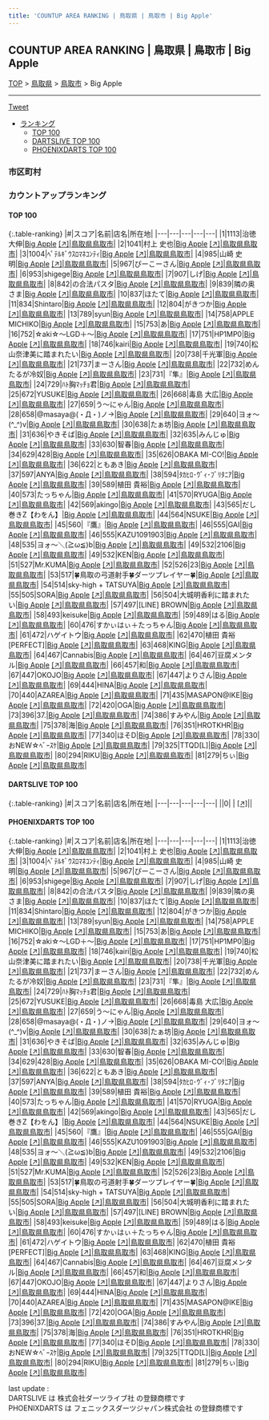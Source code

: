 ```yaml
---
title: 'COUNTUP AREA RANKING | 鳥取県 | 鳥取市 | Big Apple'
---
```

## COUNTUP AREA RANKING | 鳥取県 | 鳥取市 | Big Apple

[TOP](/darts/rank/) > [鳥取県](/darts/rank/鳥取県/) > [鳥取市](/darts/rank/鳥取県/鳥取市/) > Big Apple

___

<a href="https://twitter.com/share?ref_src=twsrc%5Etfw" data-text="COUNTUP AREA RANKING | 鳥取県鳥取市Big Apple" class="twitter-share-button" data-hashtags="DARTSLIVE,PHOENIXDARTS,darts,ダーツ" data-show-count="false">Tweet</a>

* [ランキング](#カウントアップランキング)
    * [TOP 100](#top-100)
    * [DARTSLIVE TOP 100](#dartslive-top-100)
    * [PHOENIXDARTS TOP 100](#phoenixdarts-top-100)

### 市区町村

<ul>

</ul>

### カウントアップランキング

#### TOP 100



{:.table-ranking}
|#|スコア|名前|店名|所在地|
|---|---|---|---|---|
|1|1113|<span class="rank-name-pd">治徳 大伸</span>|<a href="/darts/rank/shops/9457.html">Big Apple</a> <a href="https://vs.phoenixdarts.com/jp/shop/shopDetailInfo/s_9457?s_seq=9457">[↗]</a>|<a href="/darts/rank/鳥取県/鳥取市">鳥取県鳥取市</a>|
|2|1041|<span class="rank-name-pd">村上 史也</span>|<a href="/darts/rank/shops/9457.html">Big Apple</a> <a href="https://vs.phoenixdarts.com/jp/shop/shopDetailInfo/s_9457?s_seq=9457">[↗]</a>|<a href="/darts/rank/鳥取県/鳥取市">鳥取県鳥取市</a>|
|3|1004|<span class="rank-name-pd">ﾍﾟﾃﾙｷﾞｳｽﾛﾏﾈｺﾝﾃｨ</span>|<a href="/darts/rank/shops/9457.html">Big Apple</a> <a href="https://vs.phoenixdarts.com/jp/shop/shopDetailInfo/s_9457?s_seq=9457">[↗]</a>|<a href="/darts/rank/鳥取県/鳥取市">鳥取県鳥取市</a>|
|4|985|<span class="rank-name-pd"><span class="pro-icon-pd"></span>山崎 史明</span>|<a href="/darts/rank/shops/9457.html">Big Apple</a> <a href="https://vs.phoenixdarts.com/jp/shop/shopDetailInfo/s_9457?s_seq=9457">[↗]</a>|<a href="/darts/rank/鳥取県/鳥取市">鳥取県鳥取市</a>|
|5|967|<span class="rank-name-pd">ぴーこーさん</span>|<a href="/darts/rank/shops/9457.html">Big Apple</a> <a href="https://vs.phoenixdarts.com/jp/shop/shopDetailInfo/s_9457?s_seq=9457">[↗]</a>|<a href="/darts/rank/鳥取県/鳥取市">鳥取県鳥取市</a>|
|6|953|<span class="rank-name-pd">shigege</span>|<a href="/darts/rank/shops/9457.html">Big Apple</a> <a href="https://vs.phoenixdarts.com/jp/shop/shopDetailInfo/s_9457?s_seq=9457">[↗]</a>|<a href="/darts/rank/鳥取県/鳥取市">鳥取県鳥取市</a>|
|7|907|<span class="rank-name-pd">しげ</span>|<a href="/darts/rank/shops/9457.html">Big Apple</a> <a href="https://vs.phoenixdarts.com/jp/shop/shopDetailInfo/s_9457?s_seq=9457">[↗]</a>|<a href="/darts/rank/鳥取県/鳥取市">鳥取県鳥取市</a>|
|8|842|<span class="rank-name-pd">の合法パスタ</span>|<a href="/darts/rank/shops/9457.html">Big Apple</a> <a href="https://vs.phoenixdarts.com/jp/shop/shopDetailInfo/s_9457?s_seq=9457">[↗]</a>|<a href="/darts/rank/鳥取県/鳥取市">鳥取県鳥取市</a>|
|9|839|<span class="rank-name-pd">隣の奥さま</span>|<a href="/darts/rank/shops/9457.html">Big Apple</a> <a href="https://vs.phoenixdarts.com/jp/shop/shopDetailInfo/s_9457?s_seq=9457">[↗]</a>|<a href="/darts/rank/鳥取県/鳥取市">鳥取県鳥取市</a>|
|10|837|<span class="rank-name-pd">ほたて</span>|<a href="/darts/rank/shops/9457.html">Big Apple</a> <a href="https://vs.phoenixdarts.com/jp/shop/shopDetailInfo/s_9457?s_seq=9457">[↗]</a>|<a href="/darts/rank/鳥取県/鳥取市">鳥取県鳥取市</a>|
|11|834|<span class="rank-name-pd">Shintaro</span>|<a href="/darts/rank/shops/9457.html">Big Apple</a> <a href="https://vs.phoenixdarts.com/jp/shop/shopDetailInfo/s_9457?s_seq=9457">[↗]</a>|<a href="/darts/rank/鳥取県/鳥取市">鳥取県鳥取市</a>|
|12|804|<span class="rank-name-pd">がきつか</span>|<a href="/darts/rank/shops/9457.html">Big Apple</a> <a href="https://vs.phoenixdarts.com/jp/shop/shopDetailInfo/s_9457?s_seq=9457">[↗]</a>|<a href="/darts/rank/鳥取県/鳥取市">鳥取県鳥取市</a>|
|13|789|<span class="rank-name-pd">syun</span>|<a href="/darts/rank/shops/9457.html">Big Apple</a> <a href="https://vs.phoenixdarts.com/jp/shop/shopDetailInfo/s_9457?s_seq=9457">[↗]</a>|<a href="/darts/rank/鳥取県/鳥取市">鳥取県鳥取市</a>|
|14|758|<span class="rank-name-pd">APPLE MICHIKO</span>|<a href="/darts/rank/shops/9457.html">Big Apple</a> <a href="https://vs.phoenixdarts.com/jp/shop/shopDetailInfo/s_9457?s_seq=9457">[↗]</a>|<a href="/darts/rank/鳥取県/鳥取市">鳥取県鳥取市</a>|
|15|753|<span class="rank-name-pd">あ</span>|<a href="/darts/rank/shops/9457.html">Big Apple</a> <a href="https://vs.phoenixdarts.com/jp/shop/shopDetailInfo/s_9457?s_seq=9457">[↗]</a>|<a href="/darts/rank/鳥取県/鳥取市">鳥取県鳥取市</a>|
|16|752|<span class="rank-name-pd">☆aki☆～LGD＋～</span>|<a href="/darts/rank/shops/9457.html">Big Apple</a> <a href="https://vs.phoenixdarts.com/jp/shop/shopDetailInfo/s_9457?s_seq=9457">[↗]</a>|<a href="/darts/rank/鳥取県/鳥取市">鳥取県鳥取市</a>|
|17|751|<span class="rank-name-pd">HP1MP0</span>|<a href="/darts/rank/shops/9457.html">Big Apple</a> <a href="https://vs.phoenixdarts.com/jp/shop/shopDetailInfo/s_9457?s_seq=9457">[↗]</a>|<a href="/darts/rank/鳥取県/鳥取市">鳥取県鳥取市</a>|
|18|746|<span class="rank-name-pd">kairi</span>|<a href="/darts/rank/shops/9457.html">Big Apple</a> <a href="https://vs.phoenixdarts.com/jp/shop/shopDetailInfo/s_9457?s_seq=9457">[↗]</a>|<a href="/darts/rank/鳥取県/鳥取市">鳥取県鳥取市</a>|
|19|740|<span class="rank-name-pd">松山奈津美に踏まれたい</span>|<a href="/darts/rank/shops/9457.html">Big Apple</a> <a href="https://vs.phoenixdarts.com/jp/shop/shopDetailInfo/s_9457?s_seq=9457">[↗]</a>|<a href="/darts/rank/鳥取県/鳥取市">鳥取県鳥取市</a>|
|20|738|<span class="rank-name-pd">千光軍</span>|<a href="/darts/rank/shops/9457.html">Big Apple</a> <a href="https://vs.phoenixdarts.com/jp/shop/shopDetailInfo/s_9457?s_seq=9457">[↗]</a>|<a href="/darts/rank/鳥取県/鳥取市">鳥取県鳥取市</a>|
|21|737|<span class="rank-name-pd">まーさん</span>|<a href="/darts/rank/shops/9457.html">Big Apple</a> <a href="https://vs.phoenixdarts.com/jp/shop/shopDetailInfo/s_9457?s_seq=9457">[↗]</a>|<a href="/darts/rank/鳥取県/鳥取市">鳥取県鳥取市</a>|
|22|732|<span class="rank-name-pd">めんたるが冷奴</span>|<a href="/darts/rank/shops/9457.html">Big Apple</a> <a href="https://vs.phoenixdarts.com/jp/shop/shopDetailInfo/s_9457?s_seq=9457">[↗]</a>|<a href="/darts/rank/鳥取県/鳥取市">鳥取県鳥取市</a>|
|23|731|<span class="rank-name-pd">『隼』</span>|<a href="/darts/rank/shops/9457.html">Big Apple</a> <a href="https://vs.phoenixdarts.com/jp/shop/shopDetailInfo/s_9457?s_seq=9457">[↗]</a>|<a href="/darts/rank/鳥取県/鳥取市">鳥取県鳥取市</a>|
|24|729|<span class="rank-name-pd">ﾊﾄ胸ﾏｯﾁｮ君</span>|<a href="/darts/rank/shops/9457.html">Big Apple</a> <a href="https://vs.phoenixdarts.com/jp/shop/shopDetailInfo/s_9457?s_seq=9457">[↗]</a>|<a href="/darts/rank/鳥取県/鳥取市">鳥取県鳥取市</a>|
|25|672|<span class="rank-name-pd">YUSUKE</span>|<a href="/darts/rank/shops/9457.html">Big Apple</a> <a href="https://vs.phoenixdarts.com/jp/shop/shopDetailInfo/s_9457?s_seq=9457">[↗]</a>|<a href="/darts/rank/鳥取県/鳥取市">鳥取県鳥取市</a>|
|26|668|<span class="rank-name-pd">毒島 大広</span>|<a href="/darts/rank/shops/9457.html">Big Apple</a> <a href="https://vs.phoenixdarts.com/jp/shop/shopDetailInfo/s_9457?s_seq=9457">[↗]</a>|<a href="/darts/rank/鳥取県/鳥取市">鳥取県鳥取市</a>|
|27|659|<span class="rank-name-pd">う〜にゃん</span>|<a href="/darts/rank/shops/9457.html">Big Apple</a> <a href="https://vs.phoenixdarts.com/jp/shop/shopDetailInfo/s_9457?s_seq=9457">[↗]</a>|<a href="/darts/rank/鳥取県/鳥取市">鳥取県鳥取市</a>|
|28|658|<span class="rank-name-pd">@masaya@(・Д・)ノ→</span>|<a href="/darts/rank/shops/9457.html">Big Apple</a> <a href="https://vs.phoenixdarts.com/jp/shop/shopDetailInfo/s_9457?s_seq=9457">[↗]</a>|<a href="/darts/rank/鳥取県/鳥取市">鳥取県鳥取市</a>|
|29|640|<span class="rank-name-pd">ヨォ～(^_^)v</span>|<a href="/darts/rank/shops/9457.html">Big Apple</a> <a href="https://vs.phoenixdarts.com/jp/shop/shopDetailInfo/s_9457?s_seq=9457">[↗]</a>|<a href="/darts/rank/鳥取県/鳥取市">鳥取県鳥取市</a>|
|30|638|<span class="rank-name-pd">たぁ坊</span>|<a href="/darts/rank/shops/9457.html">Big Apple</a> <a href="https://vs.phoenixdarts.com/jp/shop/shopDetailInfo/s_9457?s_seq=9457">[↗]</a>|<a href="/darts/rank/鳥取県/鳥取市">鳥取県鳥取市</a>|
|31|636|<span class="rank-name-pd">やきそば</span>|<a href="/darts/rank/shops/9457.html">Big Apple</a> <a href="https://vs.phoenixdarts.com/jp/shop/shopDetailInfo/s_9457?s_seq=9457">[↗]</a>|<a href="/darts/rank/鳥取県/鳥取市">鳥取県鳥取市</a>|
|32|635|<span class="rank-name-pd">みんじゅ</span>|<a href="/darts/rank/shops/9457.html">Big Apple</a> <a href="https://vs.phoenixdarts.com/jp/shop/shopDetailInfo/s_9457?s_seq=9457">[↗]</a>|<a href="/darts/rank/鳥取県/鳥取市">鳥取県鳥取市</a>|
|33|630|<span class="rank-name-pd">智春</span>|<a href="/darts/rank/shops/9457.html">Big Apple</a> <a href="https://vs.phoenixdarts.com/jp/shop/shopDetailInfo/s_9457?s_seq=9457">[↗]</a>|<a href="/darts/rank/鳥取県/鳥取市">鳥取県鳥取市</a>|
|34|629|<span class="rank-name-pd">428</span>|<a href="/darts/rank/shops/9457.html">Big Apple</a> <a href="https://vs.phoenixdarts.com/jp/shop/shopDetailInfo/s_9457?s_seq=9457">[↗]</a>|<a href="/darts/rank/鳥取県/鳥取市">鳥取県鳥取市</a>|
|35|626|<span class="rank-name-pd">OBAKA MI-CO!</span>|<a href="/darts/rank/shops/9457.html">Big Apple</a> <a href="https://vs.phoenixdarts.com/jp/shop/shopDetailInfo/s_9457?s_seq=9457">[↗]</a>|<a href="/darts/rank/鳥取県/鳥取市">鳥取県鳥取市</a>|
|36|622|<span class="rank-name-pd">ともあき</span>|<a href="/darts/rank/shops/9457.html">Big Apple</a> <a href="https://vs.phoenixdarts.com/jp/shop/shopDetailInfo/s_9457?s_seq=9457">[↗]</a>|<a href="/darts/rank/鳥取県/鳥取市">鳥取県鳥取市</a>|
|37|597|<span class="rank-name-pd">ANYA</span>|<a href="/darts/rank/shops/9457.html">Big Apple</a> <a href="https://vs.phoenixdarts.com/jp/shop/shopDetailInfo/s_9457?s_seq=9457">[↗]</a>|<a href="/darts/rank/鳥取県/鳥取市">鳥取県鳥取市</a>|
|38|594|<span class="rank-name-pd">ﾀｶﾋﾛ･ｳﾞｨ･ﾌﾞﾘﾀﾆｱ</span>|<a href="/darts/rank/shops/9457.html">Big Apple</a> <a href="https://vs.phoenixdarts.com/jp/shop/shopDetailInfo/s_9457?s_seq=9457">[↗]</a>|<a href="/darts/rank/鳥取県/鳥取市">鳥取県鳥取市</a>|
|39|589|<span class="rank-name-pd">植田 貴裕</span>|<a href="/darts/rank/shops/9457.html">Big Apple</a> <a href="https://vs.phoenixdarts.com/jp/shop/shopDetailInfo/s_9457?s_seq=9457">[↗]</a>|<a href="/darts/rank/鳥取県/鳥取市">鳥取県鳥取市</a>|
|40|573|<span class="rank-name-pd">たっちゃん</span>|<a href="/darts/rank/shops/9457.html">Big Apple</a> <a href="https://vs.phoenixdarts.com/jp/shop/shopDetailInfo/s_9457?s_seq=9457">[↗]</a>|<a href="/darts/rank/鳥取県/鳥取市">鳥取県鳥取市</a>|
|41|570|<span class="rank-name-pd">RYUGA</span>|<a href="/darts/rank/shops/9457.html">Big Apple</a> <a href="https://vs.phoenixdarts.com/jp/shop/shopDetailInfo/s_9457?s_seq=9457">[↗]</a>|<a href="/darts/rank/鳥取県/鳥取市">鳥取県鳥取市</a>|
|42|569|<span class="rank-name-pd">akingo</span>|<a href="/darts/rank/shops/9457.html">Big Apple</a> <a href="https://vs.phoenixdarts.com/jp/shop/shopDetailInfo/s_9457?s_seq=9457">[↗]</a>|<a href="/darts/rank/鳥取県/鳥取市">鳥取県鳥取市</a>|
|43|565|<span class="rank-name-pd">だし巻きZ【わをん】</span>|<a href="/darts/rank/shops/9457.html">Big Apple</a> <a href="https://vs.phoenixdarts.com/jp/shop/shopDetailInfo/s_9457?s_seq=9457">[↗]</a>|<a href="/darts/rank/鳥取県/鳥取市">鳥取県鳥取市</a>|
|44|564|<span class="rank-name-pd">NSUKE</span>|<a href="/darts/rank/shops/9457.html">Big Apple</a> <a href="https://vs.phoenixdarts.com/jp/shop/shopDetailInfo/s_9457?s_seq=9457">[↗]</a>|<a href="/darts/rank/鳥取県/鳥取市">鳥取県鳥取市</a>|
|45|560|<span class="rank-name-pd">『鷹』</span>|<a href="/darts/rank/shops/9457.html">Big Apple</a> <a href="https://vs.phoenixdarts.com/jp/shop/shopDetailInfo/s_9457?s_seq=9457">[↗]</a>|<a href="/darts/rank/鳥取県/鳥取市">鳥取県鳥取市</a>|
|46|555|<span class="rank-name-pd">GAI</span>|<a href="/darts/rank/shops/9457.html">Big Apple</a> <a href="https://vs.phoenixdarts.com/jp/shop/shopDetailInfo/s_9457?s_seq=9457">[↗]</a>|<a href="/darts/rank/鳥取県/鳥取市">鳥取県鳥取市</a>|
|46|555|<span class="rank-name-pd">KAZU1091903</span>|<a href="/darts/rank/shops/9457.html">Big Apple</a> <a href="https://vs.phoenixdarts.com/jp/shop/shopDetailInfo/s_9457?s_seq=9457">[↗]</a>|<a href="/darts/rank/鳥取県/鳥取市">鳥取県鳥取市</a>|
|48|535|<span class="rank-name-pd">ヨォ～＼(≧ω≦)b</span>|<a href="/darts/rank/shops/9457.html">Big Apple</a> <a href="https://vs.phoenixdarts.com/jp/shop/shopDetailInfo/s_9457?s_seq=9457">[↗]</a>|<a href="/darts/rank/鳥取県/鳥取市">鳥取県鳥取市</a>|
|49|532|<span class="rank-name-pd">2106</span>|<a href="/darts/rank/shops/9457.html">Big Apple</a> <a href="https://vs.phoenixdarts.com/jp/shop/shopDetailInfo/s_9457?s_seq=9457">[↗]</a>|<a href="/darts/rank/鳥取県/鳥取市">鳥取県鳥取市</a>|
|49|532|<span class="rank-name-pd">KEN</span>|<a href="/darts/rank/shops/9457.html">Big Apple</a> <a href="https://vs.phoenixdarts.com/jp/shop/shopDetailInfo/s_9457?s_seq=9457">[↗]</a>|<a href="/darts/rank/鳥取県/鳥取市">鳥取県鳥取市</a>|
|51|527|<span class="rank-name-pd">Mr.KUMA</span>|<a href="/darts/rank/shops/9457.html">Big Apple</a> <a href="https://vs.phoenixdarts.com/jp/shop/shopDetailInfo/s_9457?s_seq=9457">[↗]</a>|<a href="/darts/rank/鳥取県/鳥取市">鳥取県鳥取市</a>|
|52|526|<span class="rank-name-pd">23</span>|<a href="/darts/rank/shops/9457.html">Big Apple</a> <a href="https://vs.phoenixdarts.com/jp/shop/shopDetailInfo/s_9457?s_seq=9457">[↗]</a>|<a href="/darts/rank/鳥取県/鳥取市">鳥取県鳥取市</a>|
|53|517|<span class="rank-name-pd">🍀鳥取の弓道射手🍀ダーツプレイヤー🍀</span>|<a href="/darts/rank/shops/9457.html">Big Apple</a> <a href="https://vs.phoenixdarts.com/jp/shop/shopDetailInfo/s_9457?s_seq=9457">[↗]</a>|<a href="/darts/rank/鳥取県/鳥取市">鳥取県鳥取市</a>|
|54|514|<span class="rank-name-pd">sky-high + TATSUYA</span>|<a href="/darts/rank/shops/9457.html">Big Apple</a> <a href="https://vs.phoenixdarts.com/jp/shop/shopDetailInfo/s_9457?s_seq=9457">[↗]</a>|<a href="/darts/rank/鳥取県/鳥取市">鳥取県鳥取市</a>|
|55|505|<span class="rank-name-pd">SORA</span>|<a href="/darts/rank/shops/9457.html">Big Apple</a> <a href="https://vs.phoenixdarts.com/jp/shop/shopDetailInfo/s_9457?s_seq=9457">[↗]</a>|<a href="/darts/rank/鳥取県/鳥取市">鳥取県鳥取市</a>|
|56|504|<span class="rank-name-pd">大城明香利に踏まれたい</span>|<a href="/darts/rank/shops/9457.html">Big Apple</a> <a href="https://vs.phoenixdarts.com/jp/shop/shopDetailInfo/s_9457?s_seq=9457">[↗]</a>|<a href="/darts/rank/鳥取県/鳥取市">鳥取県鳥取市</a>|
|57|497|<span class="rank-name-pd">[LINE] BROWN</span>|<a href="/darts/rank/shops/9457.html">Big Apple</a> <a href="https://vs.phoenixdarts.com/jp/shop/shopDetailInfo/s_9457?s_seq=9457">[↗]</a>|<a href="/darts/rank/鳥取県/鳥取市">鳥取県鳥取市</a>|
|58|493|<span class="rank-name-pd">keisuke</span>|<a href="/darts/rank/shops/9457.html">Big Apple</a> <a href="https://vs.phoenixdarts.com/jp/shop/shopDetailInfo/s_9457?s_seq=9457">[↗]</a>|<a href="/darts/rank/鳥取県/鳥取市">鳥取県鳥取市</a>|
|59|489|<span class="rank-name-pd">はる</span>|<a href="/darts/rank/shops/9457.html">Big Apple</a> <a href="https://vs.phoenixdarts.com/jp/shop/shopDetailInfo/s_9457?s_seq=9457">[↗]</a>|<a href="/darts/rank/鳥取県/鳥取市">鳥取県鳥取市</a>|
|60|476|<span class="rank-name-pd">すかぃはぃ＋たっちゃん</span>|<a href="/darts/rank/shops/9457.html">Big Apple</a> <a href="https://vs.phoenixdarts.com/jp/shop/shopDetailInfo/s_9457?s_seq=9457">[↗]</a>|<a href="/darts/rank/鳥取県/鳥取市">鳥取県鳥取市</a>|
|61|472|<span class="rank-name-pd">ハゲイトウ</span>|<a href="/darts/rank/shops/9457.html">Big Apple</a> <a href="https://vs.phoenixdarts.com/jp/shop/shopDetailInfo/s_9457?s_seq=9457">[↗]</a>|<a href="/darts/rank/鳥取県/鳥取市">鳥取県鳥取市</a>|
|62|470|<span class="rank-name-pd">植田 貴裕[PERFECT]</span>|<a href="/darts/rank/shops/9457.html">Big Apple</a> <a href="https://vs.phoenixdarts.com/jp/shop/shopDetailInfo/s_9457?s_seq=9457">[↗]</a>|<a href="/darts/rank/鳥取県/鳥取市">鳥取県鳥取市</a>|
|63|468|<span class="rank-name-pd">KING</span>|<a href="/darts/rank/shops/9457.html">Big Apple</a> <a href="https://vs.phoenixdarts.com/jp/shop/shopDetailInfo/s_9457?s_seq=9457">[↗]</a>|<a href="/darts/rank/鳥取県/鳥取市">鳥取県鳥取市</a>|
|64|467|<span class="rank-name-pd">Cannabis</span>|<a href="/darts/rank/shops/9457.html">Big Apple</a> <a href="https://vs.phoenixdarts.com/jp/shop/shopDetailInfo/s_9457?s_seq=9457">[↗]</a>|<a href="/darts/rank/鳥取県/鳥取市">鳥取県鳥取市</a>|
|64|467|<span class="rank-name-pd">豆腐メンタル</span>|<a href="/darts/rank/shops/9457.html">Big Apple</a> <a href="https://vs.phoenixdarts.com/jp/shop/shopDetailInfo/s_9457?s_seq=9457">[↗]</a>|<a href="/darts/rank/鳥取県/鳥取市">鳥取県鳥取市</a>|
|66|457|<span class="rank-name-pd">和</span>|<a href="/darts/rank/shops/9457.html">Big Apple</a> <a href="https://vs.phoenixdarts.com/jp/shop/shopDetailInfo/s_9457?s_seq=9457">[↗]</a>|<a href="/darts/rank/鳥取県/鳥取市">鳥取県鳥取市</a>|
|67|447|<span class="rank-name-pd">OKOJO</span>|<a href="/darts/rank/shops/9457.html">Big Apple</a> <a href="https://vs.phoenixdarts.com/jp/shop/shopDetailInfo/s_9457?s_seq=9457">[↗]</a>|<a href="/darts/rank/鳥取県/鳥取市">鳥取県鳥取市</a>|
|67|447|<span class="rank-name-pd">よりさん</span>|<a href="/darts/rank/shops/9457.html">Big Apple</a> <a href="https://vs.phoenixdarts.com/jp/shop/shopDetailInfo/s_9457?s_seq=9457">[↗]</a>|<a href="/darts/rank/鳥取県/鳥取市">鳥取県鳥取市</a>|
|69|444|<span class="rank-name-pd">HINA</span>|<a href="/darts/rank/shops/9457.html">Big Apple</a> <a href="https://vs.phoenixdarts.com/jp/shop/shopDetailInfo/s_9457?s_seq=9457">[↗]</a>|<a href="/darts/rank/鳥取県/鳥取市">鳥取県鳥取市</a>|
|70|440|<span class="rank-name-pd">AZAREA</span>|<a href="/darts/rank/shops/9457.html">Big Apple</a> <a href="https://vs.phoenixdarts.com/jp/shop/shopDetailInfo/s_9457?s_seq=9457">[↗]</a>|<a href="/darts/rank/鳥取県/鳥取市">鳥取県鳥取市</a>|
|71|435|<span class="rank-name-pd">MASAPON@IKE</span>|<a href="/darts/rank/shops/9457.html">Big Apple</a> <a href="https://vs.phoenixdarts.com/jp/shop/shopDetailInfo/s_9457?s_seq=9457">[↗]</a>|<a href="/darts/rank/鳥取県/鳥取市">鳥取県鳥取市</a>|
|72|420|<span class="rank-name-pd">OGA</span>|<a href="/darts/rank/shops/9457.html">Big Apple</a> <a href="https://vs.phoenixdarts.com/jp/shop/shopDetailInfo/s_9457?s_seq=9457">[↗]</a>|<a href="/darts/rank/鳥取県/鳥取市">鳥取県鳥取市</a>|
|73|396|<span class="rank-name-pd">37.</span>|<a href="/darts/rank/shops/9457.html">Big Apple</a> <a href="https://vs.phoenixdarts.com/jp/shop/shopDetailInfo/s_9457?s_seq=9457">[↗]</a>|<a href="/darts/rank/鳥取県/鳥取市">鳥取県鳥取市</a>|
|74|386|<span class="rank-name-pd">すみやん</span>|<a href="/darts/rank/shops/9457.html">Big Apple</a> <a href="https://vs.phoenixdarts.com/jp/shop/shopDetailInfo/s_9457?s_seq=9457">[↗]</a>|<a href="/darts/rank/鳥取県/鳥取市">鳥取県鳥取市</a>|
|75|378|<span class="rank-name-pd">海</span>|<a href="/darts/rank/shops/9457.html">Big Apple</a> <a href="https://vs.phoenixdarts.com/jp/shop/shopDetailInfo/s_9457?s_seq=9457">[↗]</a>|<a href="/darts/rank/鳥取県/鳥取市">鳥取県鳥取市</a>|
|76|351|<span class="rank-name-pd">HROTKHR</span>|<a href="/darts/rank/shops/9457.html">Big Apple</a> <a href="https://vs.phoenixdarts.com/jp/shop/shopDetailInfo/s_9457?s_seq=9457">[↗]</a>|<a href="/darts/rank/鳥取県/鳥取市">鳥取県鳥取市</a>|
|77|340|<span class="rank-name-pd">ほそD</span>|<a href="/darts/rank/shops/9457.html">Big Apple</a> <a href="https://vs.phoenixdarts.com/jp/shop/shopDetailInfo/s_9457?s_seq=9457">[↗]</a>|<a href="/darts/rank/鳥取県/鳥取市">鳥取県鳥取市</a>|
|78|330|<span class="rank-name-pd">おNEW☆ﾍﾞｰｽｹ</span>|<a href="/darts/rank/shops/9457.html">Big Apple</a> <a href="https://vs.phoenixdarts.com/jp/shop/shopDetailInfo/s_9457?s_seq=9457">[↗]</a>|<a href="/darts/rank/鳥取県/鳥取市">鳥取県鳥取市</a>|
|79|325|<span class="rank-name-pd">TTQD[L]</span>|<a href="/darts/rank/shops/9457.html">Big Apple</a> <a href="https://vs.phoenixdarts.com/jp/shop/shopDetailInfo/s_9457?s_seq=9457">[↗]</a>|<a href="/darts/rank/鳥取県/鳥取市">鳥取県鳥取市</a>|
|80|294|<span class="rank-name-pd">RIKU</span>|<a href="/darts/rank/shops/9457.html">Big Apple</a> <a href="https://vs.phoenixdarts.com/jp/shop/shopDetailInfo/s_9457?s_seq=9457">[↗]</a>|<a href="/darts/rank/鳥取県/鳥取市">鳥取県鳥取市</a>|
|81|279|<span class="rank-name-pd">ちぃ</span>|<a href="/darts/rank/shops/9457.html">Big Apple</a> <a href="https://vs.phoenixdarts.com/jp/shop/shopDetailInfo/s_9457?s_seq=9457">[↗]</a>|<a href="/darts/rank/鳥取県/鳥取市">鳥取県鳥取市</a>|


#### DARTSLIVE TOP 100



{:.table-ranking}
|#|スコア|名前|店名|所在地|
|---|---|---|---|---|
||0|<span class="rank-name-dl"> </span>|<a href="/darts/rank/shops/.html"></a> <a href="">[↗]</a>|<a href="/darts/rank//"></a>|


#### PHOENIXDARTS TOP 100



{:.table-ranking}
|#|スコア|名前|店名|所在地|
|---|---|---|---|---|
|1|1113|<span class="rank-name-pd">治徳 大伸</span>|<a href="/darts/rank/shops/9457.html">Big Apple</a> <a href="https://vs.phoenixdarts.com/jp/shop/shopDetailInfo/s_9457?s_seq=9457">[↗]</a>|<a href="/darts/rank/鳥取県/鳥取市">鳥取県鳥取市</a>|
|2|1041|<span class="rank-name-pd">村上 史也</span>|<a href="/darts/rank/shops/9457.html">Big Apple</a> <a href="https://vs.phoenixdarts.com/jp/shop/shopDetailInfo/s_9457?s_seq=9457">[↗]</a>|<a href="/darts/rank/鳥取県/鳥取市">鳥取県鳥取市</a>|
|3|1004|<span class="rank-name-pd">ﾍﾟﾃﾙｷﾞｳｽﾛﾏﾈｺﾝﾃｨ</span>|<a href="/darts/rank/shops/9457.html">Big Apple</a> <a href="https://vs.phoenixdarts.com/jp/shop/shopDetailInfo/s_9457?s_seq=9457">[↗]</a>|<a href="/darts/rank/鳥取県/鳥取市">鳥取県鳥取市</a>|
|4|985|<span class="rank-name-pd"><span class="pro-icon-pd"></span>山崎 史明</span>|<a href="/darts/rank/shops/9457.html">Big Apple</a> <a href="https://vs.phoenixdarts.com/jp/shop/shopDetailInfo/s_9457?s_seq=9457">[↗]</a>|<a href="/darts/rank/鳥取県/鳥取市">鳥取県鳥取市</a>|
|5|967|<span class="rank-name-pd">ぴーこーさん</span>|<a href="/darts/rank/shops/9457.html">Big Apple</a> <a href="https://vs.phoenixdarts.com/jp/shop/shopDetailInfo/s_9457?s_seq=9457">[↗]</a>|<a href="/darts/rank/鳥取県/鳥取市">鳥取県鳥取市</a>|
|6|953|<span class="rank-name-pd">shigege</span>|<a href="/darts/rank/shops/9457.html">Big Apple</a> <a href="https://vs.phoenixdarts.com/jp/shop/shopDetailInfo/s_9457?s_seq=9457">[↗]</a>|<a href="/darts/rank/鳥取県/鳥取市">鳥取県鳥取市</a>|
|7|907|<span class="rank-name-pd">しげ</span>|<a href="/darts/rank/shops/9457.html">Big Apple</a> <a href="https://vs.phoenixdarts.com/jp/shop/shopDetailInfo/s_9457?s_seq=9457">[↗]</a>|<a href="/darts/rank/鳥取県/鳥取市">鳥取県鳥取市</a>|
|8|842|<span class="rank-name-pd">の合法パスタ</span>|<a href="/darts/rank/shops/9457.html">Big Apple</a> <a href="https://vs.phoenixdarts.com/jp/shop/shopDetailInfo/s_9457?s_seq=9457">[↗]</a>|<a href="/darts/rank/鳥取県/鳥取市">鳥取県鳥取市</a>|
|9|839|<span class="rank-name-pd">隣の奥さま</span>|<a href="/darts/rank/shops/9457.html">Big Apple</a> <a href="https://vs.phoenixdarts.com/jp/shop/shopDetailInfo/s_9457?s_seq=9457">[↗]</a>|<a href="/darts/rank/鳥取県/鳥取市">鳥取県鳥取市</a>|
|10|837|<span class="rank-name-pd">ほたて</span>|<a href="/darts/rank/shops/9457.html">Big Apple</a> <a href="https://vs.phoenixdarts.com/jp/shop/shopDetailInfo/s_9457?s_seq=9457">[↗]</a>|<a href="/darts/rank/鳥取県/鳥取市">鳥取県鳥取市</a>|
|11|834|<span class="rank-name-pd">Shintaro</span>|<a href="/darts/rank/shops/9457.html">Big Apple</a> <a href="https://vs.phoenixdarts.com/jp/shop/shopDetailInfo/s_9457?s_seq=9457">[↗]</a>|<a href="/darts/rank/鳥取県/鳥取市">鳥取県鳥取市</a>|
|12|804|<span class="rank-name-pd">がきつか</span>|<a href="/darts/rank/shops/9457.html">Big Apple</a> <a href="https://vs.phoenixdarts.com/jp/shop/shopDetailInfo/s_9457?s_seq=9457">[↗]</a>|<a href="/darts/rank/鳥取県/鳥取市">鳥取県鳥取市</a>|
|13|789|<span class="rank-name-pd">syun</span>|<a href="/darts/rank/shops/9457.html">Big Apple</a> <a href="https://vs.phoenixdarts.com/jp/shop/shopDetailInfo/s_9457?s_seq=9457">[↗]</a>|<a href="/darts/rank/鳥取県/鳥取市">鳥取県鳥取市</a>|
|14|758|<span class="rank-name-pd">APPLE MICHIKO</span>|<a href="/darts/rank/shops/9457.html">Big Apple</a> <a href="https://vs.phoenixdarts.com/jp/shop/shopDetailInfo/s_9457?s_seq=9457">[↗]</a>|<a href="/darts/rank/鳥取県/鳥取市">鳥取県鳥取市</a>|
|15|753|<span class="rank-name-pd">あ</span>|<a href="/darts/rank/shops/9457.html">Big Apple</a> <a href="https://vs.phoenixdarts.com/jp/shop/shopDetailInfo/s_9457?s_seq=9457">[↗]</a>|<a href="/darts/rank/鳥取県/鳥取市">鳥取県鳥取市</a>|
|16|752|<span class="rank-name-pd">☆aki☆～LGD＋～</span>|<a href="/darts/rank/shops/9457.html">Big Apple</a> <a href="https://vs.phoenixdarts.com/jp/shop/shopDetailInfo/s_9457?s_seq=9457">[↗]</a>|<a href="/darts/rank/鳥取県/鳥取市">鳥取県鳥取市</a>|
|17|751|<span class="rank-name-pd">HP1MP0</span>|<a href="/darts/rank/shops/9457.html">Big Apple</a> <a href="https://vs.phoenixdarts.com/jp/shop/shopDetailInfo/s_9457?s_seq=9457">[↗]</a>|<a href="/darts/rank/鳥取県/鳥取市">鳥取県鳥取市</a>|
|18|746|<span class="rank-name-pd">kairi</span>|<a href="/darts/rank/shops/9457.html">Big Apple</a> <a href="https://vs.phoenixdarts.com/jp/shop/shopDetailInfo/s_9457?s_seq=9457">[↗]</a>|<a href="/darts/rank/鳥取県/鳥取市">鳥取県鳥取市</a>|
|19|740|<span class="rank-name-pd">松山奈津美に踏まれたい</span>|<a href="/darts/rank/shops/9457.html">Big Apple</a> <a href="https://vs.phoenixdarts.com/jp/shop/shopDetailInfo/s_9457?s_seq=9457">[↗]</a>|<a href="/darts/rank/鳥取県/鳥取市">鳥取県鳥取市</a>|
|20|738|<span class="rank-name-pd">千光軍</span>|<a href="/darts/rank/shops/9457.html">Big Apple</a> <a href="https://vs.phoenixdarts.com/jp/shop/shopDetailInfo/s_9457?s_seq=9457">[↗]</a>|<a href="/darts/rank/鳥取県/鳥取市">鳥取県鳥取市</a>|
|21|737|<span class="rank-name-pd">まーさん</span>|<a href="/darts/rank/shops/9457.html">Big Apple</a> <a href="https://vs.phoenixdarts.com/jp/shop/shopDetailInfo/s_9457?s_seq=9457">[↗]</a>|<a href="/darts/rank/鳥取県/鳥取市">鳥取県鳥取市</a>|
|22|732|<span class="rank-name-pd">めんたるが冷奴</span>|<a href="/darts/rank/shops/9457.html">Big Apple</a> <a href="https://vs.phoenixdarts.com/jp/shop/shopDetailInfo/s_9457?s_seq=9457">[↗]</a>|<a href="/darts/rank/鳥取県/鳥取市">鳥取県鳥取市</a>|
|23|731|<span class="rank-name-pd">『隼』</span>|<a href="/darts/rank/shops/9457.html">Big Apple</a> <a href="https://vs.phoenixdarts.com/jp/shop/shopDetailInfo/s_9457?s_seq=9457">[↗]</a>|<a href="/darts/rank/鳥取県/鳥取市">鳥取県鳥取市</a>|
|24|729|<span class="rank-name-pd">ﾊﾄ胸ﾏｯﾁｮ君</span>|<a href="/darts/rank/shops/9457.html">Big Apple</a> <a href="https://vs.phoenixdarts.com/jp/shop/shopDetailInfo/s_9457?s_seq=9457">[↗]</a>|<a href="/darts/rank/鳥取県/鳥取市">鳥取県鳥取市</a>|
|25|672|<span class="rank-name-pd">YUSUKE</span>|<a href="/darts/rank/shops/9457.html">Big Apple</a> <a href="https://vs.phoenixdarts.com/jp/shop/shopDetailInfo/s_9457?s_seq=9457">[↗]</a>|<a href="/darts/rank/鳥取県/鳥取市">鳥取県鳥取市</a>|
|26|668|<span class="rank-name-pd">毒島 大広</span>|<a href="/darts/rank/shops/9457.html">Big Apple</a> <a href="https://vs.phoenixdarts.com/jp/shop/shopDetailInfo/s_9457?s_seq=9457">[↗]</a>|<a href="/darts/rank/鳥取県/鳥取市">鳥取県鳥取市</a>|
|27|659|<span class="rank-name-pd">う〜にゃん</span>|<a href="/darts/rank/shops/9457.html">Big Apple</a> <a href="https://vs.phoenixdarts.com/jp/shop/shopDetailInfo/s_9457?s_seq=9457">[↗]</a>|<a href="/darts/rank/鳥取県/鳥取市">鳥取県鳥取市</a>|
|28|658|<span class="rank-name-pd">@masaya@(・Д・)ノ→</span>|<a href="/darts/rank/shops/9457.html">Big Apple</a> <a href="https://vs.phoenixdarts.com/jp/shop/shopDetailInfo/s_9457?s_seq=9457">[↗]</a>|<a href="/darts/rank/鳥取県/鳥取市">鳥取県鳥取市</a>|
|29|640|<span class="rank-name-pd">ヨォ～(^_^)v</span>|<a href="/darts/rank/shops/9457.html">Big Apple</a> <a href="https://vs.phoenixdarts.com/jp/shop/shopDetailInfo/s_9457?s_seq=9457">[↗]</a>|<a href="/darts/rank/鳥取県/鳥取市">鳥取県鳥取市</a>|
|30|638|<span class="rank-name-pd">たぁ坊</span>|<a href="/darts/rank/shops/9457.html">Big Apple</a> <a href="https://vs.phoenixdarts.com/jp/shop/shopDetailInfo/s_9457?s_seq=9457">[↗]</a>|<a href="/darts/rank/鳥取県/鳥取市">鳥取県鳥取市</a>|
|31|636|<span class="rank-name-pd">やきそば</span>|<a href="/darts/rank/shops/9457.html">Big Apple</a> <a href="https://vs.phoenixdarts.com/jp/shop/shopDetailInfo/s_9457?s_seq=9457">[↗]</a>|<a href="/darts/rank/鳥取県/鳥取市">鳥取県鳥取市</a>|
|32|635|<span class="rank-name-pd">みんじゅ</span>|<a href="/darts/rank/shops/9457.html">Big Apple</a> <a href="https://vs.phoenixdarts.com/jp/shop/shopDetailInfo/s_9457?s_seq=9457">[↗]</a>|<a href="/darts/rank/鳥取県/鳥取市">鳥取県鳥取市</a>|
|33|630|<span class="rank-name-pd">智春</span>|<a href="/darts/rank/shops/9457.html">Big Apple</a> <a href="https://vs.phoenixdarts.com/jp/shop/shopDetailInfo/s_9457?s_seq=9457">[↗]</a>|<a href="/darts/rank/鳥取県/鳥取市">鳥取県鳥取市</a>|
|34|629|<span class="rank-name-pd">428</span>|<a href="/darts/rank/shops/9457.html">Big Apple</a> <a href="https://vs.phoenixdarts.com/jp/shop/shopDetailInfo/s_9457?s_seq=9457">[↗]</a>|<a href="/darts/rank/鳥取県/鳥取市">鳥取県鳥取市</a>|
|35|626|<span class="rank-name-pd">OBAKA MI-CO!</span>|<a href="/darts/rank/shops/9457.html">Big Apple</a> <a href="https://vs.phoenixdarts.com/jp/shop/shopDetailInfo/s_9457?s_seq=9457">[↗]</a>|<a href="/darts/rank/鳥取県/鳥取市">鳥取県鳥取市</a>|
|36|622|<span class="rank-name-pd">ともあき</span>|<a href="/darts/rank/shops/9457.html">Big Apple</a> <a href="https://vs.phoenixdarts.com/jp/shop/shopDetailInfo/s_9457?s_seq=9457">[↗]</a>|<a href="/darts/rank/鳥取県/鳥取市">鳥取県鳥取市</a>|
|37|597|<span class="rank-name-pd">ANYA</span>|<a href="/darts/rank/shops/9457.html">Big Apple</a> <a href="https://vs.phoenixdarts.com/jp/shop/shopDetailInfo/s_9457?s_seq=9457">[↗]</a>|<a href="/darts/rank/鳥取県/鳥取市">鳥取県鳥取市</a>|
|38|594|<span class="rank-name-pd">ﾀｶﾋﾛ･ｳﾞｨ･ﾌﾞﾘﾀﾆｱ</span>|<a href="/darts/rank/shops/9457.html">Big Apple</a> <a href="https://vs.phoenixdarts.com/jp/shop/shopDetailInfo/s_9457?s_seq=9457">[↗]</a>|<a href="/darts/rank/鳥取県/鳥取市">鳥取県鳥取市</a>|
|39|589|<span class="rank-name-pd">植田 貴裕</span>|<a href="/darts/rank/shops/9457.html">Big Apple</a> <a href="https://vs.phoenixdarts.com/jp/shop/shopDetailInfo/s_9457?s_seq=9457">[↗]</a>|<a href="/darts/rank/鳥取県/鳥取市">鳥取県鳥取市</a>|
|40|573|<span class="rank-name-pd">たっちゃん</span>|<a href="/darts/rank/shops/9457.html">Big Apple</a> <a href="https://vs.phoenixdarts.com/jp/shop/shopDetailInfo/s_9457?s_seq=9457">[↗]</a>|<a href="/darts/rank/鳥取県/鳥取市">鳥取県鳥取市</a>|
|41|570|<span class="rank-name-pd">RYUGA</span>|<a href="/darts/rank/shops/9457.html">Big Apple</a> <a href="https://vs.phoenixdarts.com/jp/shop/shopDetailInfo/s_9457?s_seq=9457">[↗]</a>|<a href="/darts/rank/鳥取県/鳥取市">鳥取県鳥取市</a>|
|42|569|<span class="rank-name-pd">akingo</span>|<a href="/darts/rank/shops/9457.html">Big Apple</a> <a href="https://vs.phoenixdarts.com/jp/shop/shopDetailInfo/s_9457?s_seq=9457">[↗]</a>|<a href="/darts/rank/鳥取県/鳥取市">鳥取県鳥取市</a>|
|43|565|<span class="rank-name-pd">だし巻きZ【わをん】</span>|<a href="/darts/rank/shops/9457.html">Big Apple</a> <a href="https://vs.phoenixdarts.com/jp/shop/shopDetailInfo/s_9457?s_seq=9457">[↗]</a>|<a href="/darts/rank/鳥取県/鳥取市">鳥取県鳥取市</a>|
|44|564|<span class="rank-name-pd">NSUKE</span>|<a href="/darts/rank/shops/9457.html">Big Apple</a> <a href="https://vs.phoenixdarts.com/jp/shop/shopDetailInfo/s_9457?s_seq=9457">[↗]</a>|<a href="/darts/rank/鳥取県/鳥取市">鳥取県鳥取市</a>|
|45|560|<span class="rank-name-pd">『鷹』</span>|<a href="/darts/rank/shops/9457.html">Big Apple</a> <a href="https://vs.phoenixdarts.com/jp/shop/shopDetailInfo/s_9457?s_seq=9457">[↗]</a>|<a href="/darts/rank/鳥取県/鳥取市">鳥取県鳥取市</a>|
|46|555|<span class="rank-name-pd">GAI</span>|<a href="/darts/rank/shops/9457.html">Big Apple</a> <a href="https://vs.phoenixdarts.com/jp/shop/shopDetailInfo/s_9457?s_seq=9457">[↗]</a>|<a href="/darts/rank/鳥取県/鳥取市">鳥取県鳥取市</a>|
|46|555|<span class="rank-name-pd">KAZU1091903</span>|<a href="/darts/rank/shops/9457.html">Big Apple</a> <a href="https://vs.phoenixdarts.com/jp/shop/shopDetailInfo/s_9457?s_seq=9457">[↗]</a>|<a href="/darts/rank/鳥取県/鳥取市">鳥取県鳥取市</a>|
|48|535|<span class="rank-name-pd">ヨォ～＼(≧ω≦)b</span>|<a href="/darts/rank/shops/9457.html">Big Apple</a> <a href="https://vs.phoenixdarts.com/jp/shop/shopDetailInfo/s_9457?s_seq=9457">[↗]</a>|<a href="/darts/rank/鳥取県/鳥取市">鳥取県鳥取市</a>|
|49|532|<span class="rank-name-pd">2106</span>|<a href="/darts/rank/shops/9457.html">Big Apple</a> <a href="https://vs.phoenixdarts.com/jp/shop/shopDetailInfo/s_9457?s_seq=9457">[↗]</a>|<a href="/darts/rank/鳥取県/鳥取市">鳥取県鳥取市</a>|
|49|532|<span class="rank-name-pd">KEN</span>|<a href="/darts/rank/shops/9457.html">Big Apple</a> <a href="https://vs.phoenixdarts.com/jp/shop/shopDetailInfo/s_9457?s_seq=9457">[↗]</a>|<a href="/darts/rank/鳥取県/鳥取市">鳥取県鳥取市</a>|
|51|527|<span class="rank-name-pd">Mr.KUMA</span>|<a href="/darts/rank/shops/9457.html">Big Apple</a> <a href="https://vs.phoenixdarts.com/jp/shop/shopDetailInfo/s_9457?s_seq=9457">[↗]</a>|<a href="/darts/rank/鳥取県/鳥取市">鳥取県鳥取市</a>|
|52|526|<span class="rank-name-pd">23</span>|<a href="/darts/rank/shops/9457.html">Big Apple</a> <a href="https://vs.phoenixdarts.com/jp/shop/shopDetailInfo/s_9457?s_seq=9457">[↗]</a>|<a href="/darts/rank/鳥取県/鳥取市">鳥取県鳥取市</a>|
|53|517|<span class="rank-name-pd">🍀鳥取の弓道射手🍀ダーツプレイヤー🍀</span>|<a href="/darts/rank/shops/9457.html">Big Apple</a> <a href="https://vs.phoenixdarts.com/jp/shop/shopDetailInfo/s_9457?s_seq=9457">[↗]</a>|<a href="/darts/rank/鳥取県/鳥取市">鳥取県鳥取市</a>|
|54|514|<span class="rank-name-pd">sky-high + TATSUYA</span>|<a href="/darts/rank/shops/9457.html">Big Apple</a> <a href="https://vs.phoenixdarts.com/jp/shop/shopDetailInfo/s_9457?s_seq=9457">[↗]</a>|<a href="/darts/rank/鳥取県/鳥取市">鳥取県鳥取市</a>|
|55|505|<span class="rank-name-pd">SORA</span>|<a href="/darts/rank/shops/9457.html">Big Apple</a> <a href="https://vs.phoenixdarts.com/jp/shop/shopDetailInfo/s_9457?s_seq=9457">[↗]</a>|<a href="/darts/rank/鳥取県/鳥取市">鳥取県鳥取市</a>|
|56|504|<span class="rank-name-pd">大城明香利に踏まれたい</span>|<a href="/darts/rank/shops/9457.html">Big Apple</a> <a href="https://vs.phoenixdarts.com/jp/shop/shopDetailInfo/s_9457?s_seq=9457">[↗]</a>|<a href="/darts/rank/鳥取県/鳥取市">鳥取県鳥取市</a>|
|57|497|<span class="rank-name-pd">[LINE] BROWN</span>|<a href="/darts/rank/shops/9457.html">Big Apple</a> <a href="https://vs.phoenixdarts.com/jp/shop/shopDetailInfo/s_9457?s_seq=9457">[↗]</a>|<a href="/darts/rank/鳥取県/鳥取市">鳥取県鳥取市</a>|
|58|493|<span class="rank-name-pd">keisuke</span>|<a href="/darts/rank/shops/9457.html">Big Apple</a> <a href="https://vs.phoenixdarts.com/jp/shop/shopDetailInfo/s_9457?s_seq=9457">[↗]</a>|<a href="/darts/rank/鳥取県/鳥取市">鳥取県鳥取市</a>|
|59|489|<span class="rank-name-pd">はる</span>|<a href="/darts/rank/shops/9457.html">Big Apple</a> <a href="https://vs.phoenixdarts.com/jp/shop/shopDetailInfo/s_9457?s_seq=9457">[↗]</a>|<a href="/darts/rank/鳥取県/鳥取市">鳥取県鳥取市</a>|
|60|476|<span class="rank-name-pd">すかぃはぃ＋たっちゃん</span>|<a href="/darts/rank/shops/9457.html">Big Apple</a> <a href="https://vs.phoenixdarts.com/jp/shop/shopDetailInfo/s_9457?s_seq=9457">[↗]</a>|<a href="/darts/rank/鳥取県/鳥取市">鳥取県鳥取市</a>|
|61|472|<span class="rank-name-pd">ハゲイトウ</span>|<a href="/darts/rank/shops/9457.html">Big Apple</a> <a href="https://vs.phoenixdarts.com/jp/shop/shopDetailInfo/s_9457?s_seq=9457">[↗]</a>|<a href="/darts/rank/鳥取県/鳥取市">鳥取県鳥取市</a>|
|62|470|<span class="rank-name-pd">植田 貴裕[PERFECT]</span>|<a href="/darts/rank/shops/9457.html">Big Apple</a> <a href="https://vs.phoenixdarts.com/jp/shop/shopDetailInfo/s_9457?s_seq=9457">[↗]</a>|<a href="/darts/rank/鳥取県/鳥取市">鳥取県鳥取市</a>|
|63|468|<span class="rank-name-pd">KING</span>|<a href="/darts/rank/shops/9457.html">Big Apple</a> <a href="https://vs.phoenixdarts.com/jp/shop/shopDetailInfo/s_9457?s_seq=9457">[↗]</a>|<a href="/darts/rank/鳥取県/鳥取市">鳥取県鳥取市</a>|
|64|467|<span class="rank-name-pd">Cannabis</span>|<a href="/darts/rank/shops/9457.html">Big Apple</a> <a href="https://vs.phoenixdarts.com/jp/shop/shopDetailInfo/s_9457?s_seq=9457">[↗]</a>|<a href="/darts/rank/鳥取県/鳥取市">鳥取県鳥取市</a>|
|64|467|<span class="rank-name-pd">豆腐メンタル</span>|<a href="/darts/rank/shops/9457.html">Big Apple</a> <a href="https://vs.phoenixdarts.com/jp/shop/shopDetailInfo/s_9457?s_seq=9457">[↗]</a>|<a href="/darts/rank/鳥取県/鳥取市">鳥取県鳥取市</a>|
|66|457|<span class="rank-name-pd">和</span>|<a href="/darts/rank/shops/9457.html">Big Apple</a> <a href="https://vs.phoenixdarts.com/jp/shop/shopDetailInfo/s_9457?s_seq=9457">[↗]</a>|<a href="/darts/rank/鳥取県/鳥取市">鳥取県鳥取市</a>|
|67|447|<span class="rank-name-pd">OKOJO</span>|<a href="/darts/rank/shops/9457.html">Big Apple</a> <a href="https://vs.phoenixdarts.com/jp/shop/shopDetailInfo/s_9457?s_seq=9457">[↗]</a>|<a href="/darts/rank/鳥取県/鳥取市">鳥取県鳥取市</a>|
|67|447|<span class="rank-name-pd">よりさん</span>|<a href="/darts/rank/shops/9457.html">Big Apple</a> <a href="https://vs.phoenixdarts.com/jp/shop/shopDetailInfo/s_9457?s_seq=9457">[↗]</a>|<a href="/darts/rank/鳥取県/鳥取市">鳥取県鳥取市</a>|
|69|444|<span class="rank-name-pd">HINA</span>|<a href="/darts/rank/shops/9457.html">Big Apple</a> <a href="https://vs.phoenixdarts.com/jp/shop/shopDetailInfo/s_9457?s_seq=9457">[↗]</a>|<a href="/darts/rank/鳥取県/鳥取市">鳥取県鳥取市</a>|
|70|440|<span class="rank-name-pd">AZAREA</span>|<a href="/darts/rank/shops/9457.html">Big Apple</a> <a href="https://vs.phoenixdarts.com/jp/shop/shopDetailInfo/s_9457?s_seq=9457">[↗]</a>|<a href="/darts/rank/鳥取県/鳥取市">鳥取県鳥取市</a>|
|71|435|<span class="rank-name-pd">MASAPON@IKE</span>|<a href="/darts/rank/shops/9457.html">Big Apple</a> <a href="https://vs.phoenixdarts.com/jp/shop/shopDetailInfo/s_9457?s_seq=9457">[↗]</a>|<a href="/darts/rank/鳥取県/鳥取市">鳥取県鳥取市</a>|
|72|420|<span class="rank-name-pd">OGA</span>|<a href="/darts/rank/shops/9457.html">Big Apple</a> <a href="https://vs.phoenixdarts.com/jp/shop/shopDetailInfo/s_9457?s_seq=9457">[↗]</a>|<a href="/darts/rank/鳥取県/鳥取市">鳥取県鳥取市</a>|
|73|396|<span class="rank-name-pd">37.</span>|<a href="/darts/rank/shops/9457.html">Big Apple</a> <a href="https://vs.phoenixdarts.com/jp/shop/shopDetailInfo/s_9457?s_seq=9457">[↗]</a>|<a href="/darts/rank/鳥取県/鳥取市">鳥取県鳥取市</a>|
|74|386|<span class="rank-name-pd">すみやん</span>|<a href="/darts/rank/shops/9457.html">Big Apple</a> <a href="https://vs.phoenixdarts.com/jp/shop/shopDetailInfo/s_9457?s_seq=9457">[↗]</a>|<a href="/darts/rank/鳥取県/鳥取市">鳥取県鳥取市</a>|
|75|378|<span class="rank-name-pd">海</span>|<a href="/darts/rank/shops/9457.html">Big Apple</a> <a href="https://vs.phoenixdarts.com/jp/shop/shopDetailInfo/s_9457?s_seq=9457">[↗]</a>|<a href="/darts/rank/鳥取県/鳥取市">鳥取県鳥取市</a>|
|76|351|<span class="rank-name-pd">HROTKHR</span>|<a href="/darts/rank/shops/9457.html">Big Apple</a> <a href="https://vs.phoenixdarts.com/jp/shop/shopDetailInfo/s_9457?s_seq=9457">[↗]</a>|<a href="/darts/rank/鳥取県/鳥取市">鳥取県鳥取市</a>|
|77|340|<span class="rank-name-pd">ほそD</span>|<a href="/darts/rank/shops/9457.html">Big Apple</a> <a href="https://vs.phoenixdarts.com/jp/shop/shopDetailInfo/s_9457?s_seq=9457">[↗]</a>|<a href="/darts/rank/鳥取県/鳥取市">鳥取県鳥取市</a>|
|78|330|<span class="rank-name-pd">おNEW☆ﾍﾞｰｽｹ</span>|<a href="/darts/rank/shops/9457.html">Big Apple</a> <a href="https://vs.phoenixdarts.com/jp/shop/shopDetailInfo/s_9457?s_seq=9457">[↗]</a>|<a href="/darts/rank/鳥取県/鳥取市">鳥取県鳥取市</a>|
|79|325|<span class="rank-name-pd">TTQD[L]</span>|<a href="/darts/rank/shops/9457.html">Big Apple</a> <a href="https://vs.phoenixdarts.com/jp/shop/shopDetailInfo/s_9457?s_seq=9457">[↗]</a>|<a href="/darts/rank/鳥取県/鳥取市">鳥取県鳥取市</a>|
|80|294|<span class="rank-name-pd">RIKU</span>|<a href="/darts/rank/shops/9457.html">Big Apple</a> <a href="https://vs.phoenixdarts.com/jp/shop/shopDetailInfo/s_9457?s_seq=9457">[↗]</a>|<a href="/darts/rank/鳥取県/鳥取市">鳥取県鳥取市</a>|
|81|279|<span class="rank-name-pd">ちぃ</span>|<a href="/darts/rank/shops/9457.html">Big Apple</a> <a href="https://vs.phoenixdarts.com/jp/shop/shopDetailInfo/s_9457?s_seq=9457">[↗]</a>|<a href="/darts/rank/鳥取県/鳥取市">鳥取県鳥取市</a>|


<div class="footer border-top border-gray-light mt-5 pt-3 text-right text-gray">
    last update : <span style="font-weight: italic" id="foot_last_modified"></span><br />
    DARTSLIVE は 株式会社ダーツライブ社 の登録商標です<br />
    PHOENIXDARTS は フェニックスダーツジャパン株式会社 の登録商標です<br />
</div>

<script src="https://cdnjs.cloudflare.com/ajax/libs/jquery.tablesorter/2.31.3/js/jquery.tablesorter.min.js" integrity="sha512-qzgd5cYSZcosqpzpn7zF2ZId8f/8CHmFKZ8j7mU4OUXTNRd5g+ZHBPsgKEwoqxCtdQvExE5LprwwPAgoicguNg==" crossorigin="anonymous" referrerpolicy="no-referrer"></script>
<link rel="stylesheet" href="https://cdnjs.cloudflare.com/ajax/libs/jquery.tablesorter/2.31.3/css/theme.default.min.css" integrity="sha512-wghhOJkjQX0Lh3NSWvNKeZ0ZpNn+SPVXX1Qyc9OCaogADktxrBiBdKGDoqVUOyhStvMBmJQ8ZdMHiR3wuEq8+w==" crossorigin="anonymous" referrerpolicy="no-referrer" />
<script>
$(function() {
    $(".table-ranking").tablesorter({sortList:[[0, 0]]});
    $("#foot_last_modified").text(formatDate(new Date(document.lastModified), 'yyyy-MM-dd HH:mm:ss'));
});
</script>

<script async src="https://platform.twitter.com/widgets.js" charset="utf-8"></script>